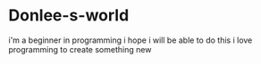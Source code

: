 # Donlee-s-world
i'm a beginner in programming 
i hope i will be able to do this
i love programming
to create something new
